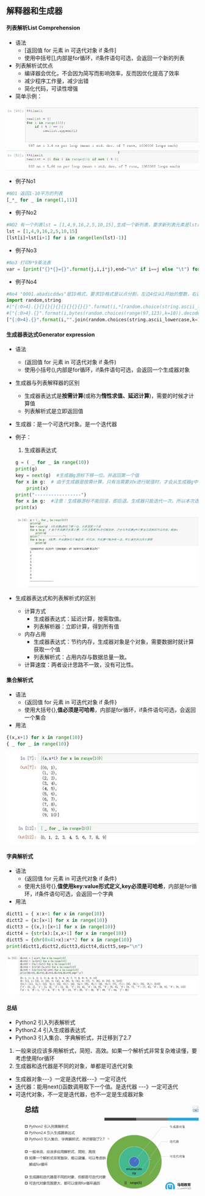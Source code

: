 ## 解释器和生成器
#### 列表解析List Comprehension
* 语法
    * [返回值 for 元素 in 可迭代对象 if 条件]
    * 使用中括号[],内部是for循环，if条件语句可选，会返回一个新的列表
* 列表解析试优点
    * 编译器会优化，不会因为简写而影响效率，反而因优化提高了效率
    * 减少程序工作量，减少出错
    * 简化代码，可读性增强
* 简单示例：  

![list001](https://raw.githubusercontent.com/1263351411/xdd.github.io/master/img/list001.jpg)   

* 例子No1
````python
#NO1 返回1-10平方的列表
[_*_ for _ in range(1,11)]
````  

* 例子No2
````python
#NO2 有一个列表lst = [1,4,9,16,2,5,10,15],生成一个新列表，要求新列表元素是lst相邻2项的和
lst = [1,4,9,16,2,5,10,15]
[lst[i]+lst[i+1] for i in range(len(lst)-1)]
````  
* 例子No3
````python
#No3 打印9*9乘法表
var = [print("{}*{}={}".format(j,i,i*j),end="\n" if i==j else "\t") for i in range(1,10) for j in range(1,i+1)]
````  
* 例子No4
````python
#No4 "0001.abadicddws"是ID格式，要求ID格式是以点分割，左边4位从1开始的整数，右边是10位随机小写英文字母，请依次生成100个ID的列表
import random,string
#["{:0>4}.{}{}{}{}{}{}{}{}{}{}".format(i,*[random.choice(string.ascii_lowercase) for _ in range(10)]) for i in range(1,101)]
#["{:0>4}.{}".format(i,bytes(random.choices(range(97,123),k=10)).decode()) for i in range(1,101)]
["{:0>4}.{}".format(i,"".join(random.choices(string.ascii_lowercase,k=10))) for i in range(1,101)]
````  
#### 生成器表达式Generator expression
* 语法  
    * (返回值 for 元素 in 可迭代对象  if 条件)
    * 使用小括号(),内部是for循环，if条件语句可选，会返回一个生成器对象
* 生成器与列表解释器的区别
    * 生成器表达式是**按需计算**(或称为**惰性求值、延迟计算**)，需要的时候才计算值
    * 列表解析式是立即返回值
* 生成器：是一个可迭代对象。是一个迭代器
* 例子：
    1. 生成器表达式
    ````python  
    g = ( _ for _ in range(10))
    print(g) 
    key = next(g)  #生成器g游标下移一位。并返回第一个值
    for x in g:  # 由于生成器是按需计算，只有当需要对x进行赋值时，才会从生成器g中计算出当前游标对应的值。赋给x
        print(x)
    print("-----------------")
    for x in g:  #注意：生成器游标不能回滚，即后退。生成器只能迭代一次。所以本次迭代没有数据
    print(x)
    ````   

    ![list002](https://raw.githubusercontent.com/1263351411/xdd.github.io/master/img/list002.jpg)   

* 生成器表达式和列表解析式的区别
    * 计算方式
        * 生成器表达式：延迟计算，按需取值。
        * 列表解析器：立即计算，得到所有值
    * 内存占用  
        * 生成器表达式：节约内存，生成器对象是个对象，需要数据时就计算获取一个值
        * 列表解析式：占用内存与数据总量一致。
    * 计算速度：两者设计思路不一致，没有可比性。 
#### 集合解析式
* 语法
    * {返回值 for 元素 in 可迭代对象 if 条件}
    * 使用大括号{},**值必须是可哈希**，内部是for循环，if条件语句可选，会返回一个集合 
* 用法
````python
{(x,x+1) for x in range(10)}
{ _ for _ in range(10)}
````  
![list003](https://raw.githubusercontent.com/1263351411/xdd.github.io/master/img/list003.jpg)
#### 字典解析式
* 语法
    * {返回值 for 元素 in 可迭代对象 if 条件} 
    * 使用大括号{},**值使用key:value形式定义,key必须是可哈希**，内部是for循环，if条件语句可选，会返回一个字典 
* 用法
````python
dictt1 = { x:x+1 for x in range(10)}
dictt2 = {x:[x+1] for x in range(10)}
dictt3 = {(x,):[x+1] for x in range(10)}
dictt4 = {str(x):[x,x+1] for x in range(10)}
dictt5 = {chr(0x41+x):x**2 for x in range(10)}
print(dictt1,dictt2,dictt3,dictt4,dictt5,sep="\n")  
````   
![list004](https://raw.githubusercontent.com/1263351411/xdd.github.io/master/img/list004.jpg)   
#### 总结
* Python2 引入列表解析式
* Python2.4 引入生成器表达式
* Python3 引入集合、字典解析式，并迁移到了2.7
1. 一般来说应该多用解析式，简短、高效。如果一个解析式非常复杂难读懂，要考虑使用for循环
2. 生成器和迭代器是不同的对象，单都是可迭代对象

* 生成器对象---》一定是迭代器---》一定可迭代
* 迭代器：能用next()函数调用取下一个值。是迭代器 ---》一定可迭代
* 可迭代对象，不一定是迭代器，也不一定是生成器对象  
![list005](https://raw.githubusercontent.com/1263351411/xdd.github.io/master/img/list005.jpg)  